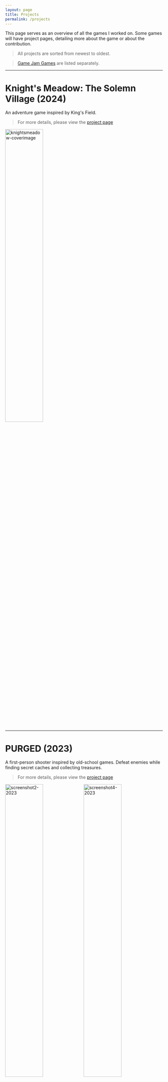 ```yaml
---
layout: page
title: Projects
permalink: /projects
---
```


<!--- use target="_blank" to open links to new tabs/windows --->

This page serves as an overview of all the games I worked on. Some games will have project pages, detailing more about the game or about the contribution.

> All projects are sorted from newest to oldest.
 
> [Game Jam Games](#game-jam-games) are listed separately.

---

Knight's Meadow: The Solemn Village (2024)
=====
An adventure game inspired by King's Field.
  
> For more details, please view the [project page](/projects/knights-meadow)

<p>
  <img src="/assets/knights-meadow/coverimage.png" alt="knightsmeadow-coverimage" width="49%"/>
</p>

---

PURGED (2023)
=====
A first-person shooter inspired by old-school games. Defeat enemies while finding secret caches and collecting treasures.
  
> For more details, please view the [project page](/projects/purged)

<p>
  <img src="/assets/purged/screenshot7.png" alt="screenshot2-2023" width="49%"/>
  <img src="/assets/purged/screenshot9.png" alt="screenshot4-2023" width="49%"/>
</p>

---

Daemon Killer (2021)
=====
Daemon Killer is an action horror game, but during combat players have to pause the game and plan their attacks against enemies.
  
  Worked on programming and level design.
  
> For more details, please view the [project page](/projects/daemon-killer)

<p>
  <img src="/assets/daemonkiller/screenshot2.png" alt="screenshot1" width="49%"/>
</p>

---

Project Beatdown (2020)
=====
A remake of High School Hero using a new combat system, and updated visuals.
  
  This was a solo project.
  
> For more details, please view the [project page](/projects/beatdown-and-recursed)

<p>
  <img src="/assets/beatdown/screenshot2.png" alt="screenshot1" width="49%"/>
  <img src="/assets/beatdown/screenshot5.png" alt="screenshot2" width="49%"/>
</p>

---

Project Liskov (2020)
=====
Up to 4 wizards must defeat enemies by using their hands to physically combine cards together to create attacks in this multiplayer card game.
  
  Worked on art and some programming (UI).

---
  
Twin Curse (2015)
=====
After the kingdom unleashes a demonic horde on the lands, a hero must use their imbued curse to eradicate the invasion in this difficult platforming action game.
  
  Worked on all game art.
  
> For more details, please view the [project page](/projects/twin-curse)

NOTE: Screenshots are for an updated ReCurse version, but the visuals are identical from the original project.
<p>
  <img src="/assets/twincurserecurse/screenshot3.png" alt="screenshot1" width="49%"/>
  <img src="/assets/twincurserecurse/screenshot5.png" alt="screenshot2" width="49%"/>
</p>

---

High School Hero (2014)
=====
Real-time RPG set in a high school where teachers plan to brainwash the students to do homework all summer long. Uses a combat system that involves players aiming their attacks to specific targets.
  
  Worked on all game art.
  
> For more details, please view the [project page](/projects/high-school-hero)

<p>
  <img src="/assets/highschoolhero/screenshot1.png" alt="screenshot1" width="49%"/>
  <img src="/assets/highschoolhero/screenshot2.png" alt="screenshot2" width="49%"/>
</p>

---

Game Jam Games {#game-jam-games}
-----
Games completed within a small time-frame, as part of a Game Jam event.

> The games are sorted by the newest ones first.

Robo Wick Cleaner (2023)
=====
Killing robots is a tough job... but what about the cleaning afterwards?
  
  Worked on art, some programming (UI), and some levels.
  
> Play the game <a href="https://theburnerguy.itch.io/robo-wick-cleaner" target="_blank">here</a>

<p>
  <img src="/assets/rwc-cover.png" alt="rwc-cover" width="49%"/>
</p>

Yomi no Kuni: World of Darkness (2022)
=====
Find the way out, collecting items to become stronger. Death isn't the end, however! Get a second chance at life by defeating enemies you've killed previously.
  
  Worked on some programming (item pickups and inventory).
  
> Download the game <a href="https://globalgamejam.org/2022/games/world-darkness-yomi-no-kuni-6" target="_blank">here</a>

> For more details, please view the [project page](/projects/world-darkness-yomi-no-kuni)

<p>
  <img src="/assets/yominokuni/screenshot2.png" alt="screenshot1" width="49%"/>
  <img src="/assets/yominokuni/screenshot3.png" alt="screenshot2" width="49%"/>
</p>

Angel Fire (2021)
=====
A bullet-hell shooter for the Game Maker’s Toolkit Jam. Players can pick up scrap by destroying enemies as they go through the level. Accumulated scrap would create a barrier that would protect players from attacks, but by consuming some of the scrap they could unleash a large attack that would destroy multiple enemies at once.
  
  Worked on art, some programming (UI), and the level.
  
> Play the game <a href="https://theburnerguy.itch.io/angelfire" target="_blank">here</a>

<p>
  <img src="/assets/angelfscreenshot.png" alt="angelfire screenshot" width="49%"/>
</p>

Project_1 (2020)
=====
A robot, fuelled by blood, must find all the pieces of a statue spewing blood in the desert. The desert is a vast wasteland, but the robot can activate a sonar-like device to help find the pieces they need as well as finding landmarks to familiarize themselves with the world.
  
  Worked on some animation (all robot character animations).
  
> Download the game <a href="https://globalgamejam.org/2020/games/project1-5" target="_blank">here</a>

<p>
  <img src="/assets/proj1screenshot.png" alt="screenshot1" title="Riveting gameplay." width="49%"/>
</p>

Darkness that Festers (2019)
=====
As the only one left, survive against the parasitic horde by keeping your burner alive. The player must scavenge resources to fuel their burner to make it brighter, making it easier to find more buildings to loot. These resources can also be used to modify the gun to improve its ability to fight off the horde.
  
  This was a solo project.
  
> Download the game <a href="https://noonereadsthis.itch.io/darkness-that-festers" target="_blank">here</a>

<p>
  <img src="/assets/darknessthatfesters/screenshot2.png" alt="screenshot1" width="49%"/>
</p>

Magnus Force (2018)
=====
Infiltrate a military complex as an android capable of reprogramming stealth balls.
  
  Worked on art (character sprites, UI icons) and animation.
  
> Download the game <a href="https://theburnerguy.itch.io/project-magnus-force" target="_blank">here</a>

<p>
  <img src="/assets/pmfscreenshot.png" alt="screenshot1" width="49%"/>
</p>

RUNNO ZOMBO (2017)
=====
A survivor must run as far as they can while they shoot zombos, loot buildings, and score high.
  
  Worked on all game art, worked on programming for future versions.
  
> Download the game <a href="https://noonereadsthis.itch.io/runno-zombo" target="_blank">here</a>

<p>
  <img src="/assets/runnozombo/screenshot2_v1.png" alt="screenshot1" width="49%"/>
  <img src="/assets/runnozombo/screenshot4_v1.png" alt="screenshot2" width="49%"/>
</p>
